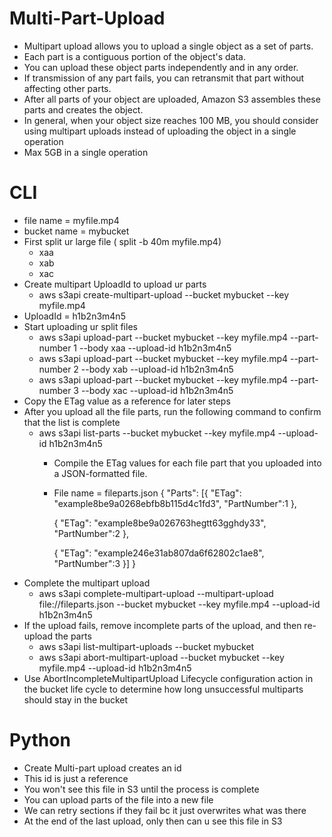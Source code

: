 
# Multi-Part-Upload
- Multipart upload allows you to upload a single object as a set of parts. 
- Each part is a contiguous portion of the object's data. 
- You can upload these object parts independently and in any order. 
- If transmission of any part fails, you can retransmit that part without affecting other parts. 
- After all parts of your object are uploaded, Amazon S3 assembles these parts and creates the object. 
- In general, when your object size reaches 100 MB, you should consider using multipart uploads instead of uploading 
  the object in a single operation
- Max 5GB in a single operation

# CLI
- file name = myfile.mp4
- bucket name = mybucket
- First split ur large file ( split -b 40m myfile.mp4)
    - xaa
    - xab
    - xac
- Create multipart UploadId to upload ur parts
    - aws s3api create-multipart-upload --bucket mybucket --key myfile.mp4
- UploadId = h1b2n3m4n5
- Start uploading ur split files
    - aws s3api upload-part --bucket mybucket --key myfile.mp4 --part-number 1 --body xaa --upload-id h1b2n3m4n5
    - aws s3api upload-part --bucket mybucket --key myfile.mp4 --part-number 2 --body xab --upload-id h1b2n3m4n5
    - aws s3api upload-part --bucket mybucket --key myfile.mp4 --part-number 3 --body xac --upload-id h1b2n3m4n5
- Copy the ETag value as a reference for later steps
- After you upload all the file parts, run the following command to confirm that the list is complete
    - aws s3api list-parts --bucket mybucket --key myfile.mp4 --upload-id h1b2n3m4n5
      - Compile the ETag values for each file part that you uploaded into a JSON-formatted file.
      - File name = fileparts.json
      {
          "Parts": [{
              "ETag": "example8be9a0268ebfb8b115d4c1fd3",
              "PartNumber":1
          },

          {
              "ETag": "example8be9a026763hegtt63gghdy33",
              "PartNumber":2
          },

          {
              "ETag": "example246e31ab807da6f62802c1ae8",
              "PartNumber":3
          }]
      }
- Complete the multipart upload
    - aws s3api complete-multipart-upload --multipart-upload file://fileparts.json --bucket mybucket --key myfile.mp4 --upload-id h1b2n3m4n5
- If the upload fails, remove incomplete parts of the upload, and then re-upload the parts
    - aws s3api list-multipart-uploads --bucket mybucket
    - aws s3api abort-multipart-upload --bucket mybucket --key myfile.mp4 --upload-id h1b2n3m4n5
- Use AbortIncompleteMultipartUpload Lifecycle configuration action in the bucket life cycle to determine how long 
  unsuccessful multiparts should stay in the bucket

# Python
- Create Multi-part upload creates an id
- This id is just a reference
- You won't see this file in S3 until the process is complete
- You can upload parts of the file into a new file
- We can retry sections if they fail bc it just overwrites what was there
- At the end of the last upload, only then can u see this file in S3